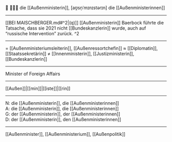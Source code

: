🔴 👩🏼‍💼 die [[Außenministerin]], [aʊ̯sn̩ˈmɪnɪstərɪn]
die [[Außenministerinnen]]

---
[[BEI MAISCHBERGER.md#^2|(q)]] [[Außenministerin]] Baerbock führte die Tatsache, dass sie 2021 nicht [[Bundeskanzlerin]] wurde, auch auf “russische Intervention” zurück. ^2

---
= [[Außenministeriumsleiterin]], [[Außenressortchefin]]
≈ [[Diplomatin]], [[Staatssekretärin]]
≠ [[Innenministerin]], [[Justizministerin]], [[Bundeskanzlerin]]

---
Minister of Foreign Affairs

---
[[Außen]]|[[min]]|[[iste]]|[[rin]]

---
N: die [[Außenministerin]], die [[Außenministerinnen]]  
A: die [[Außenministerin]], die [[Außenministerinnen]]  
G: der [[Außenministerin]], der [[Außenministerinnen]]  
D: der [[Außenministerin]], den [[Außenministerinnen]]  

---
[[Außenminister]], [[Außenministerium]], [[Außenpolitik]]